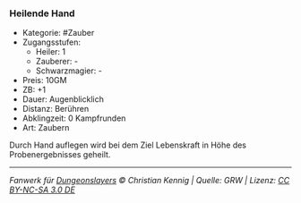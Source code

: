 ### Heilende Hand

- Kategorie: #Zauber
- Zugangsstufen:
  - Heiler: 1
  - Zauberer: -
  - Schwarzmagier: -
- Preis: 10GM
- ZB: +1
- Dauer: Augenblicklich
- Distanz: Berühren
- Abklingzeit: 0 Kampfrunden
- Art: Zaubern

Durch Hand auflegen wird bei dem Ziel Lebenskraft in Höhe des Probenergebnisses geheilt.

---

_Fanwerk für [Dungeonslayers](https://www.dungeonslayers.net/) © Christian Kennig | Quelle: GRW | Lizenz: [CC BY-NC-SA 3.0 DE](https://creativecommons.org/licenses/by-nc-sa/3.0/de/)_
